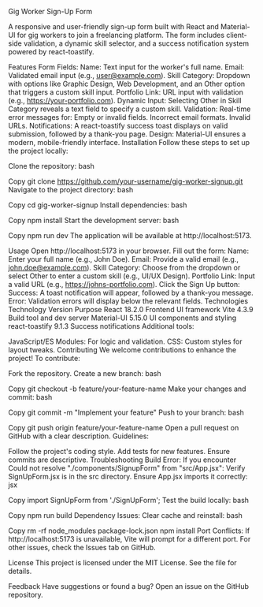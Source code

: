 Gig Worker Sign-Up Form





A responsive and user-friendly sign-up form built with React and Material-UI for gig workers to join a freelancing platform. The form includes client-side validation, a dynamic skill selector, and a success notification system powered by react-toastify.

Features
Form Fields:
Name: Text input for the worker's full name.
Email: Validated email input (e.g., user@example.com).
Skill Category: Dropdown with options like Graphic Design, Web Development, and an Other option that triggers a custom skill input.
Portfolio Link: URL input with validation (e.g., https://your-portfolio.com).
Dynamic Input: Selecting Other in Skill Category reveals a text field to specify a custom skill.
Validation: Real-time error messages for:
Empty or invalid fields.
Incorrect email formats.
Invalid URLs.
Notifications: A react-toastify success toast displays on valid submission, followed by a thank-you page.
Design: Material-UI ensures a modern, mobile-friendly interface.
Installation
Follow these steps to set up the project locally:

Clone the repository:
bash

Copy
git clone https://github.com/your-username/gig-worker-signup.git
Navigate to the project directory:
bash

Copy
cd gig-worker-signup
Install dependencies:
bash

Copy
npm install
Start the development server:
bash

Copy
npm run dev
The application will be available at http://localhost:5173.

Usage
Open http://localhost:5173 in your browser.
Fill out the form:
Name: Enter your full name (e.g., John Doe).
Email: Provide a valid email (e.g., john.doe@example.com).
Skill Category: Choose from the dropdown or select Other to enter a custom skill (e.g., UI/UX Design).
Portfolio Link: Input a valid URL (e.g., https://johns-portfolio.com).
Click the Sign Up button:
Success: A toast notification will appear, followed by a thank-you message.
Error: Validation errors will display below the relevant fields.
Technologies
Technology	Version	Purpose
React	18.2.0	Frontend UI framework
Vite	4.3.9	Build tool and dev server
Material-UI	5.15.0	UI components and styling
react-toastify	9.1.3	Success notifications
Additional tools:

JavaScript/ES Modules: For logic and validation.
CSS: Custom styles for layout tweaks.
Contributing
We welcome contributions to enhance the project! To contribute:

Fork the repository.
Create a new branch:
bash

Copy
git checkout -b feature/your-feature-name
Make your changes and commit:
bash

Copy
git commit -m "Implement your feature"
Push to your branch:
bash

Copy
git push origin feature/your-feature-name
Open a pull request on GitHub with a clear description.
Guidelines:

Follow the project's coding style.
Add tests for new features.
Ensure commits are descriptive.
Troubleshooting
Build Error: If you encounter Could not resolve "./components/SignupForm" from "src/App.jsx":
Verify SignUpForm.jsx is in the src directory.
Ensure App.jsx imports it correctly:
jsx

Copy
import SignUpForm from './SignUpForm';
Test the build locally:
bash

Copy
npm run build
Dependency Issues:
Clear cache and reinstall:
bash

Copy
rm -rf node_modules package-lock.json
npm install
Port Conflicts: If http://localhost:5173 is unavailable, Vite will prompt for a different port.
For other issues, check the Issues tab on GitHub.

License
This project is licensed under the MIT License. See the  file for details.

Feedback
Have suggestions or found a bug? Open an issue on the GitHub repository.
